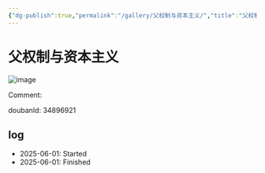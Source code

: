 ```yaml
---
{"dg-publish":true,"permalink":"/gallery/父权制与资本主义/","title":"父权制与资本主义","created":"2025-05-31T15:43:35.575+08:00"}
---
```



# 父权制与资本主义

![image](https://hiraeth-picbed.oss-cn-beijing.aliyuncs.com/20250531154335.webp)

Comment: 



doubanId: 34896921

## log

- 2025-06-01: Started
- 2025-06-01: Finished
